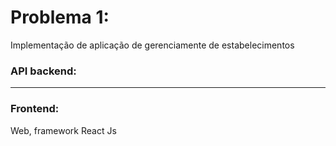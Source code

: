 # Problema 1:
Implementação de aplicação de gerenciamente de estabelecimentos

### API backend:
---

### Frontend:
Web, framework React Js